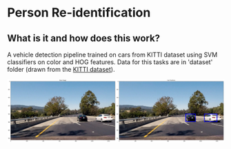 # Person Re-identification

## What is it and how does this work?
A vehicle detection pipeline trained on cars from KITTI dataset using SVM classifiers on color and HOG features.
Data for this tasks are in 'dataset' folder (drawn from the [KITTI dataset](http://www.cvlibs.net/datasets/kitti/raw_data.php?type=road)).

![example](detection.png)